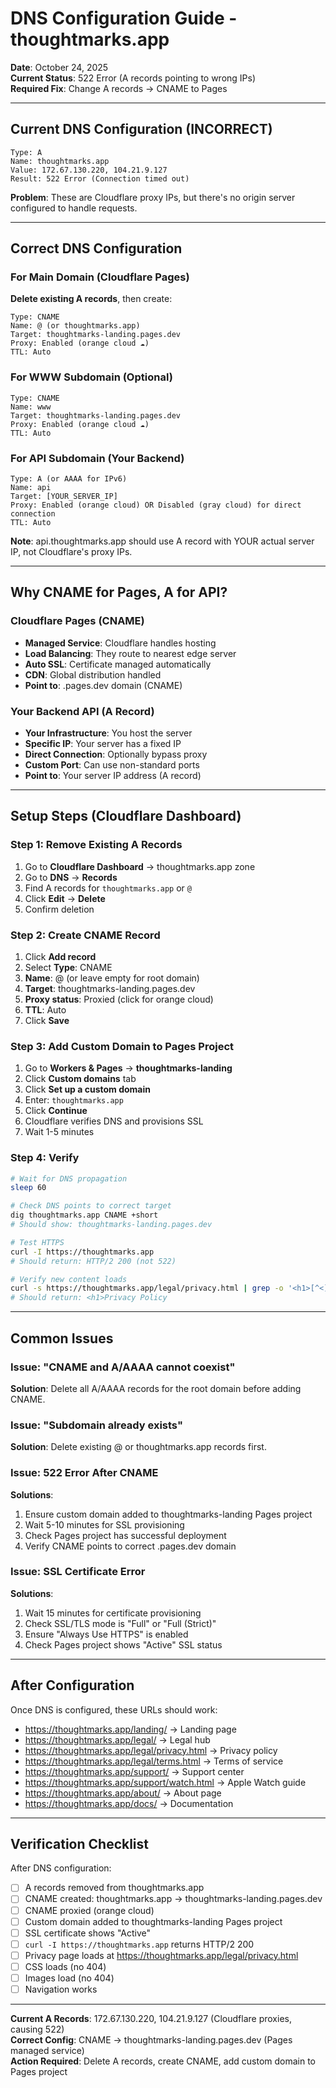 # DNS Configuration Guide - thoughtmarks.app

**Date**: October 24, 2025  
**Current Status**: 522 Error (A records pointing to wrong IPs)  
**Required Fix**: Change A records → CNAME to Pages

---

## Current DNS Configuration (INCORRECT)

```
Type: A
Name: thoughtmarks.app
Value: 172.67.130.220, 104.21.9.127
Result: 522 Error (Connection timed out)
```

**Problem**: These are Cloudflare proxy IPs, but there's no origin server configured to handle requests.

---

## Correct DNS Configuration

### For Main Domain (Cloudflare Pages)

**Delete existing A records**, then create:

```
Type: CNAME
Name: @ (or thoughtmarks.app)
Target: thoughtmarks-landing.pages.dev
Proxy: Enabled (orange cloud ☁️)
TTL: Auto
```

### For WWW Subdomain (Optional)

```
Type: CNAME
Name: www
Target: thoughtmarks-landing.pages.dev
Proxy: Enabled (orange cloud ☁️)
TTL: Auto
```

### For API Subdomain (Your Backend)

```
Type: A (or AAAA for IPv6)
Name: api
Target: [YOUR_SERVER_IP]
Proxy: Enabled (orange cloud) OR Disabled (gray cloud) for direct connection
TTL: Auto
```

**Note**: api.thoughtmarks.app should use A record with YOUR actual server IP, not Cloudflare's proxy IPs.

---

## Why CNAME for Pages, A for API?

### Cloudflare Pages (CNAME)
- **Managed Service**: Cloudflare handles hosting
- **Load Balancing**: They route to nearest edge server
- **Auto SSL**: Certificate managed automatically
- **CDN**: Global distribution handled
- **Point to**: .pages.dev domain (CNAME)

### Your Backend API (A Record)
- **Your Infrastructure**: You host the server
- **Specific IP**: Your server has a fixed IP
- **Direct Connection**: Optionally bypass proxy
- **Custom Port**: Can use non-standard ports
- **Point to**: Your server IP address (A record)

---

## Setup Steps (Cloudflare Dashboard)

### Step 1: Remove Existing A Records

1. Go to **Cloudflare Dashboard** → thoughtmarks.app zone
2. Go to **DNS** → **Records**
3. Find A records for `thoughtmarks.app` or `@`
4. Click **Edit** → **Delete**
5. Confirm deletion

### Step 2: Create CNAME Record

1. Click **Add record**
2. Select **Type**: CNAME
3. **Name**: @ (or leave empty for root domain)
4. **Target**: thoughtmarks-landing.pages.dev
5. **Proxy status**: Proxied (click for orange cloud)
6. **TTL**: Auto
7. Click **Save**

### Step 3: Add Custom Domain to Pages Project

1. Go to **Workers & Pages** → **thoughtmarks-landing**
2. Click **Custom domains** tab
3. Click **Set up a custom domain**
4. Enter: `thoughtmarks.app`
5. Click **Continue**
6. Cloudflare verifies DNS and provisions SSL
7. Wait 1-5 minutes

### Step 4: Verify

```bash
# Wait for DNS propagation
sleep 60

# Check DNS points to correct target
dig thoughtmarks.app CNAME +short
# Should show: thoughtmarks-landing.pages.dev

# Test HTTPS
curl -I https://thoughtmarks.app
# Should return: HTTP/2 200 (not 522)

# Verify new content loads
curl -s https://thoughtmarks.app/legal/privacy.html | grep -o '<h1>[^<]*'
# Should return: <h1>Privacy Policy
```

---

## Common Issues

### Issue: "CNAME and A/AAAA cannot coexist"

**Solution**: Delete all A/AAAA records for the root domain before adding CNAME.

### Issue: "Subdomain already exists"

**Solution**: Delete existing @ or thoughtmarks.app records first.

### Issue: 522 Error After CNAME

**Solutions**:
1. Ensure custom domain added to thoughtmarks-landing Pages project
2. Wait 5-10 minutes for SSL provisioning
3. Check Pages project has successful deployment
4. Verify CNAME points to correct .pages.dev domain

### Issue: SSL Certificate Error

**Solutions**:
1. Wait 15 minutes for certificate provisioning
2. Check SSL/TLS mode is "Full" or "Full (Strict)"
3. Ensure "Always Use HTTPS" is enabled
4. Check Pages project shows "Active" SSL status

---

## After Configuration

Once DNS is configured, these URLs should work:

- https://thoughtmarks.app/landing/ → Landing page
- https://thoughtmarks.app/legal/ → Legal hub  
- https://thoughtmarks.app/legal/privacy.html → Privacy policy
- https://thoughtmarks.app/legal/terms.html → Terms of service
- https://thoughtmarks.app/support/ → Support center
- https://thoughtmarks.app/support/watch.html → Apple Watch guide
- https://thoughtmarks.app/about/ → About page
- https://thoughtmarks.app/docs/ → Documentation

---

## Verification Checklist

After DNS configuration:

- [ ] A records removed from thoughtmarks.app
- [ ] CNAME created: thoughtmarks.app → thoughtmarks-landing.pages.dev
- [ ] CNAME proxied (orange cloud)
- [ ] Custom domain added to thoughtmarks-landing Pages project
- [ ] SSL certificate shows "Active"
- [ ] `curl -I https://thoughtmarks.app` returns HTTP/2 200
- [ ] Privacy page loads at https://thoughtmarks.app/legal/privacy.html
- [ ] CSS loads (no 404)
- [ ] Images load (no 404)
- [ ] Navigation works

---

**Current A Records**: 172.67.130.220, 104.21.9.127 (Cloudflare proxies, causing 522)  
**Correct Config**: CNAME → thoughtmarks-landing.pages.dev (Pages managed service)  
**Action Required**: Delete A records, create CNAME, add custom domain to Pages project

